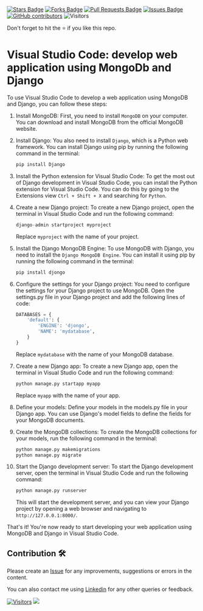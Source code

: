 <a href="https://github.com/drshahizan/special-topic-data-engineering/stargazers"><img src="https://img.shields.io/github/stars/drshahizan/special-topic-data-engineering" alt="Stars Badge"/></a>
<a href="https://github.com/drshahizan/special-topic-data-engineering/network/members"><img src="https://img.shields.io/github/forks/drshahizan/special-topic-data-engineering" alt="Forks Badge"/></a>
<a href="https://github.com/drshahizan/special-topic-data-engineering/pulls"><img src="https://img.shields.io/github/issues-pr/drshahizan/special-topic-data-engineering" alt="Pull Requests Badge"/></a>
<a href="https://github.com/drshahizan/special-topic-data-engineering/issues"><img src="https://img.shields.io/github/issues/drshahizan/special-topic-data-engineering" alt="Issues Badge"/></a>
<a href="https://github.com/drshahizan/special-topic-data-engineering/graphs/contributors"><img alt="GitHub contributors" src="https://img.shields.io/github/contributors/drshahizan/special-topic-data-engineering?color=2b9348"></a>
![Visitors](https://api.visitorbadge.io/api/visitors?path=https%3A%2F%2Fgithub.com%2Fspecial-topic-data-engineering&labelColor=%23d9e3f0&countColor=%23697689&style=flat)

Don't forget to hit the :star: if you like this repo.

# Visual Studio Code: develop web application using MongoDb and Django

To use Visual Studio Code to develop a web application using MongoDB and Django, you can follow these steps:

1. Install MongoDB: First, you need to install `MongoDB` on your computer. You can download and install MongoDB from the official MongoDB website.

2. Install Django: You also need to install `Django`, which is a Python web framework. You can install Django using pip by running the following command in the terminal:

    ``` python
    pip install Django
    ``` 
3. Install the Python extension for Visual Studio Code: To get the most out of Django development in Visual Studio Code, you can install the Python extension for Visual Studio Code. You can do this by going to the Extensions view `Ctrl + Shift + X` and searching for `Python`.

4. Create a new Django project: To create a new Django project, open the terminal in Visual Studio Code and run the following command:

    ``` python
    django-admin startproject myproject
    ```
    Replace `myproject` with the name of your project.


5. Install the Django MongoDB Engine: To use MongoDB with Django, you need to install the `Django MongoDB Engine`. You can install it using pip by running the following command in the terminal:
    ``` python
    pip install djongo
    ``` 
6. Configure the settings for your Django project: You need to configure the settings for your Django project to use MongoDB. Open the settings.py file in your Django project and add the following lines of code:

    ``` python
    DATABASES = {
        'default': {
            'ENGINE': 'djongo',
            'NAME': 'mydatabase',
        }
    }
    ``` 
    
    Replace `mydatabase` with the name of your MongoDB database.

7. Create a new Django app: To create a new Django app, open the terminal in Visual Studio Code and run the following command:

    ``` python
    python manage.py startapp myapp
    ``` 
    
    Replace `myapp` with the name of your app.

8. Define your models: Define your models in the models.py file in your Django app. You can use Django's model fields to define the fields for your MongoDB documents.

9. Create the MongoDB collections: To create the MongoDB collections for your models, run the following command in the terminal:

    ``` python
    python manage.py makemigrations
    python manage.py migrate
    ``` 

10. Start the Django development server: To start the Django development server, open the terminal in Visual Studio Code and run the following command:

    ``` python
    python manage.py runserver
    ``` 
    
    This will start the development server, and you can view your Django project by opening a web browser and navigating to `http://127.0.0.1:8000/`.

That's it! You're now ready to start developing your web application using MongoDB and Django in Visual Studio Code.

## Contribution 🛠️
Please create an [Issue](https://github.com/drshahizan/special-topic-data-engineering/issues) for any improvements, suggestions or errors in the content.

You can also contact me using [Linkedin](https://www.linkedin.com/in/drshahizan/) for any other queries or feedback.

[![Visitors](https://api.visitorbadge.io/api/visitors?path=https%3A%2F%2Fgithub.com%2Fdrshahizan&labelColor=%23697689&countColor=%23555555&style=plastic)](https://visitorbadge.io/status?path=https%3A%2F%2Fgithub.com%2Fdrshahizan)
![](https://hit.yhype.me/github/profile?user_id=81284918)


